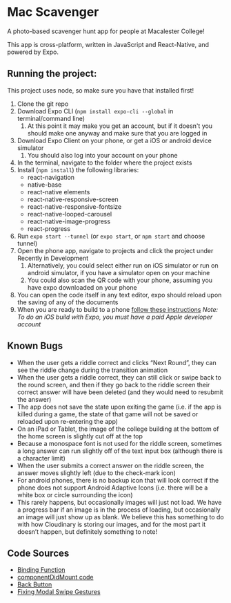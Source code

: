 # Mac Scavenger

A photo-based scavenger hunt app for people at Macalester College!

This app is cross-platform, written in JavaScript and React-Native, and powered by Expo.

## Running the project:

This project uses node, so make sure you have that installed first!

1. Clone the git repo
2. Download Expo CLI (`npm install expo-cli --global` in terminal/command line)
      1. At this point it may make you get an account, but if it doesn't
          you should make one anyway and make sure that you are logged in
3. Download Expo Client on your phone, or get a iOS or android device simulator
      1. You should also log into your account on your phone
4. In the terminal, navigate to the folder where the project exists
5. Install (`npm install`) the following libraries:
      * react-navigation
      * native-base
      * react-native elements
      * react-native-responsive-screen
      * react-native-responsive-fontsize
      * react-native-looped-carousel
      * react-native-image-progress
      * react-progress
6. Run `expo start --tunnel` (or `expo start`, or `npm start` and choose tunnel)
7. Open the phone app, navigate to projects and click the project under Recently in Development
      1. Alternatively, you could select either run on iOS simulator or run on android simulator, if you have a simulator open on your machine
      2. You could also scan the QR code with your phone, assuming you have expo downloaded on your phone
8. You can open the code itself in any text editor, expo should reload upon the saving of any of the documents
9. When you are ready to build to a phone [follow these instructions](https://docs.expo.io/versions/latest/distribution/building-standalone-apps/#3-start-the-build) *Note: To do an iOS build with Expo, you must have a paid Apple developer account*

## Known Bugs
* When the user gets a riddle correct and clicks “Next Round”, they can see the riddle change during the transition animation
* When the user gets a riddle correct, they can still click or swipe back to the round screen, and then if they go back to the riddle screen their correct answer will have been deleted (and they would need to resubmit the answer)
* The app does not save the state upon exiting the game (i.e. if the app is killed during a game, the state of that game will not be saved or reloaded upon re-entering the app)
* On an iPad or Tablet, the image of the college building at the bottom of the home screen is slightly cut off at the top
* Because a monospace font is not used for the riddle screen, sometimes a long answer can run slightly off of the text input box (although there is a character limit)
* When the user submits a correct answer on the riddle screen, the answer moves slightly left (due to the check-mark icon)
* For android phones, there is no backup icon that will look correct if the phone does not support Android Adaptive Icons (i.e. there will be a white box or circle surrounding the icon)
* This rarely happens, but occasionally images will just not load. We have a progress bar if an image is in the process of loading, but occasionally an image will just show up as blank. We believe this has something to do with how Cloudinary is storing our images, and for the most part it doesn’t happen, but definitely something to note!

## Code Sources
* [Binding Function](https://stackoverflow.com/questions/43039719/undefined-is-not-a-object-in-this-state-reactnative)
* [componentDidMount code](https://stackoverflow.com/questions/45837208/react-navigation-re-render-previous-page-when-going-back)
* [Back Button](https://stackoverflow.com/questions/42831685/disable-back-button-in-react-navigation)
* [Fixing Modal Swipe Gestures](https://stackoverflow.com/questions/49284669/how-do-you-disable-swipe-down-to-close-on-the-modal-component-in-react-native)
